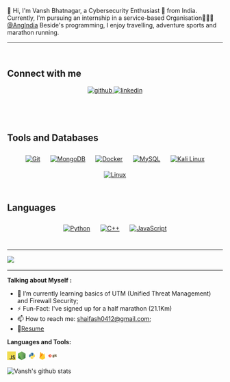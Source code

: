 👋 Hi, I'm Vansh Bhatnagar, a Cybersecurity Enthusiast 🚀 from India.
Currently, I'm pursuing an internship in a service-based Organisation🙍🏽‍♂️ [@AngIndia](https://www.angindia.in/) 
Beside's programming, I enjoy travelling, adventure sports and marathon running.

*****************
<br/>  


## Connect with me  
<div align="center">
<a href="https://github.com/Oreoguy" target="_blank">
<img src=https://img.shields.io/badge/github-%2324292e.svg?&style=for-the-badge&logo=github&logoColor=white alt=github style="margin-bottom: 10px;" />
</a>
<a href="https://www.linkedin.com/in/vansh-bhatnagar-9774a8221/" target="_blank">
<img src=https://img.shields.io/badge/linkedin-%231E77B5.svg?&style=for-the-badge&logo=linkedin&logoColor=white alt=linkedin style="margin-bottom: 5px;" />
</a>
</div>  
  

<br/>  
<br />
<br/>

## Tools and Databases
<div align="center">  
<a href="https://github.com/" target="_blank"><img style="margin: 10px" src="https://img.shields.io/badge/git-%23F05033.svg?style=for-the-badge&logo=git&logoColor=white" alt="Git" height="35" /></a>  
<a href="https://www.mongodb.com/" target="_blank"><img style="margin: 10px" src="https://img.shields.io/badge/MongoDB-%234ea94b.svg?style=for-the-badge&logo=mongodb&logoColor=white" alt="MongoDB" height="35" /></a>  
<a href="https://www.docker.com/" target="_blank"><img style="margin: 10px" src="https://img.shields.io/badge/docker-%230db7ed.svg?style=for-the-badge&logo=docker&logoColor=white" alt="Docker" height="35" /></a>  
<a href="https://www.mysql.com/" target="_blank"><img style="margin: 10px" src="https://img.shields.io/badge/mysql-%2300f.svg?style=for-the-badge&logo=mysql&logoColor=white" alt="MySQL" height="35" /></a>
<a href="https://www.kali.org/" target="_blank"><img style="margin: 10px" src="https://img.shields.io/badge/Kali-268BEE?style=for-the-badge&logo=kalilinux&logoColor=white" alt="Kali Linux" height="35" /></a>  
<a href="https://www.linux.org/" target="_blank"><img style="margin: 10px" src="https://img.shields.io/badge/Linux-FCC624?style=for-the-badge&logo=linux&logoColor=black" alt="Linux" height="35" /></a>      

</div>
<br/>  

## Languages  
<div align="center">  
<a href="https://www.python.org/" target="_blank"><img style="margin: 10px" src="https://img.shields.io/badge/python-3670A0?style=for-the-badge&logo=python&logoColor=ffdd54" alt="Python" height="35" /></a>  
<a href="https://www.cplusplus.com/" target="_blank"><img style="margin: 10px" src="https://img.shields.io/badge/c++-%2300599C.svg?style=for-the-badge&logo=c%2B%2B&logoColor=white" alt="C++" height="35" /></a>  
<a href="https://www.javascript.com/" target="_blank"><img style="margin: 10px" src="https://img.shields.io/badge/javascript-%23323330.svg?style=for-the-badge&logo=javascript&logoColor=%23F7DF1E" alt="JavaScript" height="35" /></a>
</div>  
<br/>


******************

<div align ="left">
 <img src="https://media.giphy.com/media/hun4DFmfnDId3lid5b/giphy.gif" >

******************

**Talking about Myself :**

- 🌱 I’m currently learning basics of UTM (Unified Threat Management) and Firewall Security; 
- ⚡️ Fun-Fact: I've signed up for a half marathon (21.1Km)
- 📫 How to reach me: shaifash0412@gmail.com;
- 📝[Resume](https://drive.google.com/file/d/1rVCjRvNBn3jVhiBSjjRfOOuzSv9QUrG2/view?usp=sharing)


**Languages and Tools:**  

<code><img height="20" src="https://raw.githubusercontent.com/github/explore/80688e429a7d4ef2fca1e82350fe8e3517d3494d/topics/javascript/javascript.png"></code>
<code><img height="20" src="https://raw.githubusercontent.com/github/explore/80688e429a7d4ef2fca1e82350fe8e3517d3494d/topics/nodejs/nodejs.png"></code>
<code><img height="20" src="https://raw.githubusercontent.com/github/explore/80688e429a7d4ef2fca1e82350fe8e3517d3494d/topics/python/python.png"></code>
<code><img height="20" src="https://raw.githubusercontent.com/github/explore/80688e429a7d4ef2fca1e82350fe8e3517d3494d/topics/firebase/firebase.png"></code>
<code><img height="20" src="https://raw.githubusercontent.com/github/explore/80688e429a7d4ef2fca1e82350fe8e3517d3494d/topics/git/git.png"></code>


![Vansh's github stats](https://github-readme-stats.vercel.app/api?username=Oreoguy&show_icons=true&hide_border=true)

